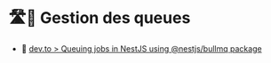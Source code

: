 # 🛣️🌊 Gestion des queues

- 📝 [dev.to > Queuing jobs in NestJS using @nestjs/bullmq package](https://dev.to/railsstudent/queuing-jobs-in-nestjs-using-nestjsbullmq-package-55c1)

